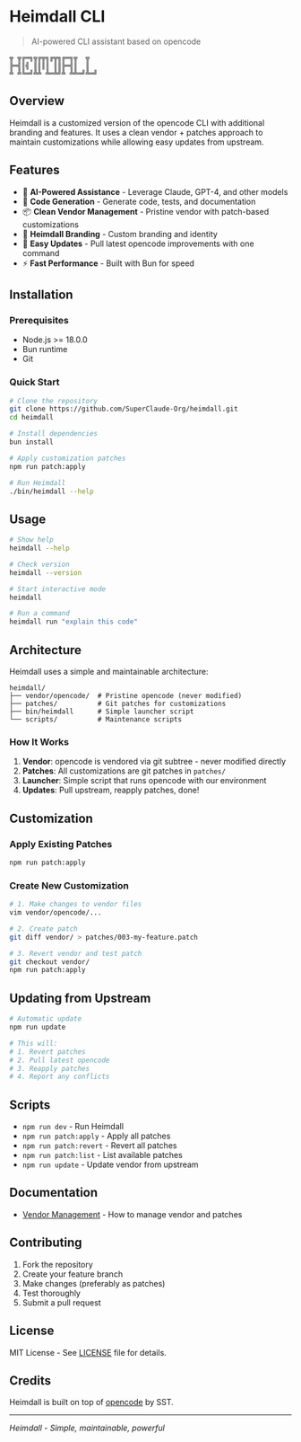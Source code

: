 # Heimdall CLI

> AI-powered CLI assistant based on opencode

```
╦ ╦╔═╗╦╔╦╗╔╦╗╔═╗╦  ╦  
╠═╣║╣ ║║║║ ║║╠═╣║  ║  
╩ ╩╚═╝╩╩ ╩═╩╝╩ ╩╩═╝╩═╝
```

## Overview

Heimdall is a customized version of the opencode CLI with additional branding and features. It uses a clean vendor + patches approach to maintain customizations while allowing easy updates from upstream.

## Features

- 🤖 **AI-Powered Assistance** - Leverage Claude, GPT-4, and other models
- 🔧 **Code Generation** - Generate code, tests, and documentation
- 📦 **Clean Vendor Management** - Pristine vendor with patch-based customizations
- 🎨 **Heimdall Branding** - Custom branding and identity
- 🔄 **Easy Updates** - Pull latest opencode improvements with one command
- ⚡ **Fast Performance** - Built with Bun for speed

## Installation

### Prerequisites

- Node.js >= 18.0.0
- Bun runtime
- Git

### Quick Start

```bash
# Clone the repository
git clone https://github.com/SuperClaude-Org/heimdall.git
cd heimdall

# Install dependencies
bun install

# Apply customization patches
npm run patch:apply

# Run Heimdall
./bin/heimdall --help
```

## Usage

```bash
# Show help
heimdall --help

# Check version
heimdall --version

# Start interactive mode
heimdall

# Run a command
heimdall run "explain this code"
```

## Architecture

Heimdall uses a simple and maintainable architecture:

```
heimdall/
├── vendor/opencode/  # Pristine opencode (never modified)
├── patches/          # Git patches for customizations
├── bin/heimdall      # Simple launcher script
└── scripts/          # Maintenance scripts
```

### How It Works

1. **Vendor**: opencode is vendored via git subtree - never modified directly
2. **Patches**: All customizations are git patches in `patches/`
3. **Launcher**: Simple script that runs opencode with our environment
4. **Updates**: Pull upstream, reapply patches, done!

## Customization

### Apply Existing Patches
```bash
npm run patch:apply
```

### Create New Customization
```bash
# 1. Make changes to vendor files
vim vendor/opencode/...

# 2. Create patch
git diff vendor/ > patches/003-my-feature.patch

# 3. Revert vendor and test patch
git checkout vendor/
npm run patch:apply
```

## Updating from Upstream

```bash
# Automatic update
npm run update

# This will:
# 1. Revert patches
# 2. Pull latest opencode
# 3. Reapply patches
# 4. Report any conflicts
```

## Scripts

- `npm run dev` - Run Heimdall
- `npm run patch:apply` - Apply all patches
- `npm run patch:revert` - Revert all patches
- `npm run patch:list` - List available patches
- `npm run update` - Update vendor from upstream

## Documentation

- [Vendor Management](docs/VENDOR_MANAGEMENT.md) - How to manage vendor and patches

## Contributing

1. Fork the repository
2. Create your feature branch
3. Make changes (preferably as patches)
4. Test thoroughly
5. Submit a pull request

## License

MIT License - See [LICENSE](LICENSE) file for details.

## Credits

Heimdall is built on top of [opencode](https://github.com/sst/opencode) by SST.

---

*Heimdall - Simple, maintainable, powerful*
